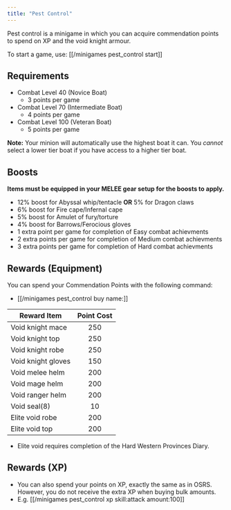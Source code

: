 ```yaml
---
title: "Pest Control"
---
```


Pest control is a minigame in which you can acquire commendation points to spend on XP and the void knight armour.

To start a game, use: [[/minigames pest_control start]]

## Requirements

- Combat Level 40 (Novice Boat)
  - 3 points per game
- Combat Level 70 (Intermediate Boat)
  - 4 points per game
- Combat Level 100 (Veteran Boat)
  - 5 points per game

**Note:** Your minion will automatically use the highest boat it can. You _cannot_ select a lower tier boat if you have access to a higher tier boat.

## Boosts

**Items must be equipped in your MELEE gear setup for the boosts to apply.**

- 12% boost for Abyssal whip/tentacle **OR** 5% for Dragon claws
- 6% boost for Fire cape/Infernal cape
- 5% boost for Amulet of fury/torture
- 4% boost for Barrows/Ferocious gloves
- 1 extra point per game for completion of Easy combat achievments
- 2 extra points per game for completion of Medium combat achievments
- 3 extra points per game for completion of Hard combat achievments

## Rewards (Equipment)

You can spend your Commendation Points with the following command:

- [[/minigames pest_control buy name\:]]

| **Reward Item**    | **Point Cost** |
| ------------------ | :------------: |
| Void knight mace   |      250       |
| Void knight top    |      250       |
| Void knight robe   |      250       |
| Void knight gloves |      150       |
| Void melee helm    |      200       |
| Void mage helm     |      200       |
| Void ranger helm   |      200       |
| Void seal(8)       |       10       |
| Elite void robe    |      200       |
| Elite void top     |      200       |

- Elite void requires completion of the Hard Western Provinces Diary.

## Rewards (XP)

- You can also spend your points on XP, exactly the same as in OSRS. However, you do not receive the extra XP when buying bulk amounts.
- E.g. [[/minigames pest_control xp skill\:attack amount\:100]]
